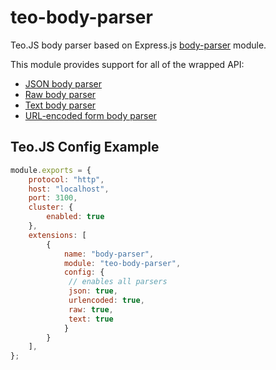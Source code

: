 # teo-body-parser
Teo.JS body parser based on Express.js [body-parser](https://github.com/expressjs/body-parser) module.

This module provides support for all of the wrapped API:
  * [JSON body parser](https://github.com/expressjs/body-parser#bodyparserjsonoptions)
  * [Raw body parser](https://github.com/expressjs/body-parser#bodyparserrawoptions)
  * [Text body parser](https://github.com/expressjs/body-parser#bodyparsertextoptions)  
  * [URL-encoded form body parser](https://github.com/expressjs/body-parser#bodyparserurlencodedoptions)
  
## Teo.JS Config Example
```javascript
module.exports = {
    protocol: "http",
    host: "localhost",
    port: 3100,
    cluster: {
        enabled: true
    },
    extensions: [
        {
            name: "body-parser",
            module: "teo-body-parser",
            config: {
             // enables all parsers
             json: true,
             urlencoded: true,
             raw: true,
             text: true
            }
        }
    ],
};
```
